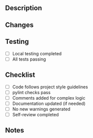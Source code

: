 ## Description
<!-- Provide a brief description of the changes in this PR -->

## Changes
<!-- List the key changes made in this PR -->

## Testing
<!-- Describe how you tested these changes -->
- [ ] Local testing completed
- [ ] All tests passing

## Checklist
- [ ] Code follows project style guidelines
- [ ] pylint checks pass
- [ ] Comments added for complex logic
- [ ] Documentation updated (if needed)
- [ ] No new warnings generated
- [ ] Self-review completed

## Notes
<!-- Any additional notes or context for reviewers -->